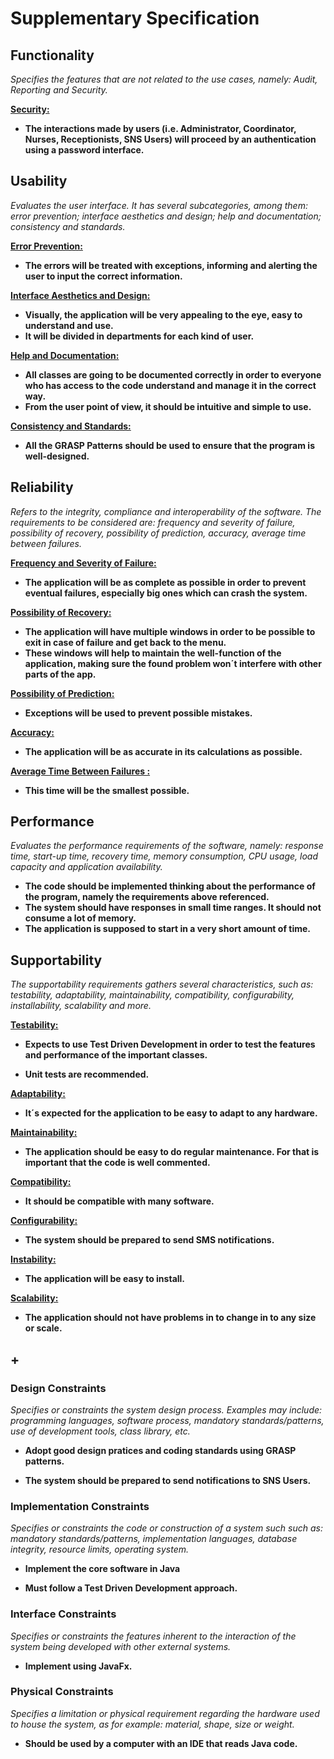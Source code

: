 # Supplementary Specification

## Functionality

*Specifies the features that are not related to the use cases, namely: Audit, Reporting and Security.*

**<u> Security: </u>**
  
- **The interactions made by users (i.e. Administrator, Coordinator, Nurses, Receptionists, SNS Users) will proceed by an authentication using a password interface.** 

## Usability

*Evaluates the user interface. It has several subcategories, among them: error prevention; interface aesthetics and design; help and documentation; consistency and standards.*

**<u> Error Prevention: </u>**

- **The errors will be treated with exceptions, informing and alerting the user to input the correct information.**

**<u> Interface Aesthetics and Design: </u>**

- **Visually, the application will be very appealing to the eye, easy to understand and use.**
- **It will be divided in departments for each kind of user.**

**<u> Help and Documentation: </u>**

- **All classes are going to be documented correctly in order to everyone who has access to the code understand and manage it in the correct way.**
- **From the user point of view, it should be intuitive and simple to use.**

**<u> Consistency and Standards: </u>**

- **All the GRASP Patterns should be used to ensure that the program is well-designed.**


## Reliability

*Refers to the integrity, compliance and interoperability of the software. The requirements to be considered are: frequency and severity of failure, possibility of recovery, possibility of prediction, accuracy, average time between failures.*

**<u> Frequency and Severity of Failure: </u>**

- **The application will be as complete as possible in order to prevent eventual failures, especially big ones which can crash the system.**

**<u> Possibility of Recovery: </u>**

- **The application will have multiple windows in order to be possible to exit in case of failure and get back to the menu.**
- **These windows will help to maintain the well-function of the application, making sure the found problem won´t interfere with other parts of the app.**

**<u> Possibility of Prediction: </u>**

- **Exceptions will be used to prevent possible mistakes.**

**<u> Accuracy: </u>**

- **The application will be as accurate in its calculations as possible.**

**<u> Average Time Between Failures :</u>**

- **This time will be the smallest possible.**


## Performance

*Evaluates the performance requirements of the software, namely: response time, start-up time, recovery time, memory consumption, CPU usage, load capacity and application availability.*

- **The code should be implemented thinking about the performance of the program, namely the requirements above referenced.**
- **The system should have responses in small time ranges. It should not consume a lot of memory.**
- **The application is supposed to start in a very short amount of time.**

## Supportability

*The supportability requirements gathers several characteristics, such as: testability, adaptability, maintainability, compatibility, configurability, installability, scalability and more.*

**<u> Testability: </u>**

- **Expects to use Test Driven Development in order to test the features and performance of the important classes.**

- **Unit tests are recommended.**

**<u> Adaptability: </u>**

- **It´s expected for the application to be easy to adapt to any hardware.**

**<u> Maintainability: </u>**

- **The application should be easy to do regular maintenance. For that is important that the code is well commented.**

**<u> Compatibility: </u>**

- **It should be compatible with many software.**

**<u> Configurability: </u>**

- **The system should be prepared to send SMS notifications.**

**<u> Instability: </u>**

- **The application will be easy to install.**

**<u> Scalability: </u>**

- **The application should not have problems in to change in to any size or scale.**

## +

### Design Constraints

*Specifies or constraints the system design process. Examples may include: programming languages, software process, mandatory standards/patterns, use of development tools, class library, etc.*

- **Adopt good design pratices and coding standards using GRASP patterns.**

- **The system should be prepared to send notifications to SNS Users.**
 

### Implementation Constraints

*Specifies or constraints the code or construction of a system such such as: mandatory standards/patterns, implementation languages, database integrity, resource limits, operating system.*

- **Implement the core software in Java**

- **Must follow a Test Driven Development approach.**
 

### Interface Constraints

*Specifies or constraints the features inherent to the interaction of the system being developed with other external systems.*

- **Implement using JavaFx.**

### Physical Constraints

*Specifies a limitation or physical requirement regarding the hardware used to house the system, as for example: material, shape, size or weight.*

- **Should be used by a computer with an IDE that reads Java code.**